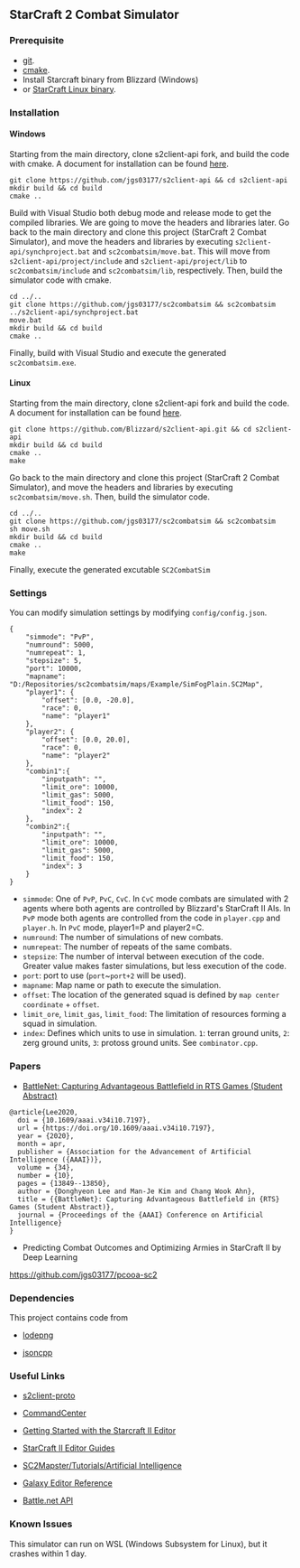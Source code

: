 StarCraft 2 Combat Simulator
----------------------------

### Prerequisite
+ [git](https://git-scm.com/downloads).
+ [cmake](https://cmake.org/download/).
+ Install Starcraft binary from Blizzard (Windows)
+ or [StarCraft Linux binary](https://github.com/Blizzard/s2client-proto#downloads).

### Installation

#### Windows

Starting from the main directory, clone s2client-api fork, and build the code with cmake. A document for installation can be found [here](https://github.com/Blizzard/s2client-api/blob/master/docs/building.md).

```
git clone https://github.com/jgs03177/s2client-api && cd s2client-api
mkdir build && cd build
cmake ..
```

Build with Visual Studio both debug mode and release mode to get the compiled libraries. We are going to move the headers and libraries later.
Go back to the main directory and clone this project (StarCraft 2 Combat Simulator), and move the headers and libraries by executing `s2client-api/synchproject.bat` and `sc2combatsim/move.bat`. This will move from
`s2client-api/project/include` and `s2client-api/project/lib` to `sc2combatsim/include` and `sc2combatsim/lib`, respectively. Then, build the simulator code with cmake.

```
cd ../..
git clone https://github.com/jgs03177/sc2combatsim && sc2combatsim
../s2client-api/synchproject.bat
move.bat
mkdir build && cd build
cmake ..
```

Finally, build with Visual Studio and execute the generated `sc2combatsim.exe`.

#### Linux
Starting from the main directory, clone s2client-api fork and build the code. A document for installation can be found [here](https://github.com/Blizzard/s2client-api/blob/master/docs/building.md).

```
git clone https://github.com/Blizzard/s2client-api.git && cd s2client-api
mkdir build && cd build
cmake ..
make
```

Go back to the main directory and clone this project (StarCraft 2 Combat Simulator), and move the headers and libraries by executing `sc2combatsim/move.sh`. Then, build the simulator code. 

```
cd ../..
git clone https://github.com/jgs03177/sc2combatsim && sc2combatsim
sh move.sh
mkdir build && cd build
cmake ..
make
```

Finally, execute the generated excutable `SC2CombatSim`

### Settings

You can modify simulation settings by modifying `config/config.json`.

```
{
    "simmode": "PvP",
    "numround": 5000,
    "numrepeat": 1,
    "stepsize": 5,
    "port": 10000,
    "mapname": "D:/Repositories/sc2combatsim/maps/Example/SimFogPlain.SC2Map",
    "player1": {
        "offset": [0.0, -20.0],
        "race": 0,
        "name": "player1"
    },
    "player2": {
        "offset": [0.0, 20.0],
        "race": 0,
        "name": "player2"
    },
    "combin1":{
        "inputpath": "",
        "limit_ore": 10000,
        "limit_gas": 5000,
        "limit_food": 150,
        "index": 2
    },
    "combin2":{
        "inputpath": "",
        "limit_ore": 10000,
        "limit_gas": 5000,
        "limit_food": 150,
        "index": 3
    }
}
```

+ `simmode`: One of `PvP`, `PvC`, `CvC`. In `CvC` mode combats are simulated with 2 agents where both agents are controlled by Blizzard's StarCraft II AIs. In `PvP` mode both agents are controlled from the code in `player.cpp` and `player.h`. In `PvC` mode, player1=P and player2=C.
+ `numround`: The number of simulations of new combats.
+ `numrepeat`: The number of repeats of the same combats.
+ `stepsize`: The number of interval between execution of the code. Greater value makes faster simulations, but less execution of the code.
+ `port`: port to use (`port`~`port+2` will be used).
+ `mapname`: Map name or path to execute the simulation.
+ `offset`: The location of the generated squad is defined by `map center coordinate` + `offset`.
+ `limit_ore`, `limit_gas`, `limit_food`: The limitation of resources forming a squad in simulation.
+ `index`: Defines which units to use in simulation. `1`: terran ground units, `2`: zerg ground units, `3`: protoss ground units. See `combinator.cpp`.

### Papers

+ [BattleNet: Capturing Advantageous Battlefield in RTS Games (Student Abstract)](https://doi.org/10.1609/aaai.v34i10.7197)

```
@article{Lee2020,
  doi = {10.1609/aaai.v34i10.7197},
  url = {https://doi.org/10.1609/aaai.v34i10.7197},
  year = {2020},
  month = apr,
  publisher = {Association for the Advancement of Artificial Intelligence ({AAAI})},
  volume = {34},
  number = {10},
  pages = {13849--13850},
  author = {Donghyeon Lee and Man-Je Kim and Chang Wook Ahn},
  title = {{BattleNet}: Capturing Advantageous Battlefield in {RTS} Games (Student Abstract)},
  journal = {Proceedings of the {AAAI} Conference on Artificial Intelligence}
}
```

+ Predicting Combat Outcomes and Optimizing Armies in StarCraft II by Deep Learning

https://github.com/jgs03177/pcooa-sc2

### Dependencies

This project contains code from

+ [lodepng](https://lodev.org/lodepng/)

+ [jsoncpp](https://github.com/open-source-parsers/jsoncpp)

### Useful Links

+ [s2client-proto](https://github.com/Blizzard/s2client-proto)

+ [CommandCenter](https://github.com/davechurchill/commandcenter)

+ [Getting Started with the Starcraft II Editor](https://s2editor-tutorials.readthedocs.io/en/master/index.html)

+ [StarCraft II Editor Guides](https://s2editor-guides.readthedocs.io/)

+ [SC2Mapster/Tutorials/Artificial Intelligence](https://sc2mapster.gamepedia.com/Tutorials/Artificial_Intelligence)

+ [Galaxy Editor Reference](https://mapster.talv.space/galaxy/reference)

+ [Battle.net API](https://develop.battle.net/)

### Known Issues

This simulator can run on WSL (Windows Subsystem for Linux), but it crashes within 1 day.
